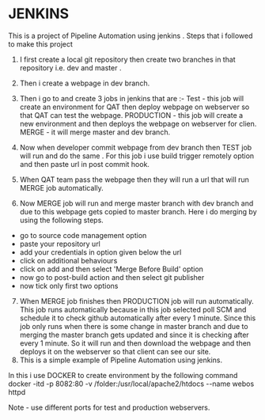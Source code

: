# JENKINS
This is a project of  Pipeline Automation using jenkins .
Steps that i followed to make this project
1. I first create a local git repository then create two branches in that repository i.e. dev and master .
2. Then i create a webpage in dev branch.
3. Then i go to and create 3 jobs in jenkins that are :-
Test - this job will create an environment for QAT then deploy webpage on webserver so that QAT can test the webpage.
PRODUCTION - this job will create a new  environment and then deploys the  webpage on webserver for clien.
MERGE - it will merge master and dev branch.
4. Now when developer commit webpage from dev branch then TEST job will run and do the same . For this job i use build trigger remotely option and then paste url in post commit hook.

5. When QAT team pass the webpage then they will run a url that will run MERGE job automatically.

6. Now MERGE job will run and merge master branch with dev branch and due to this webpage gets copied to master branch. 
Here i do merging by using the following steps.
- go to source code management option
- paste your repository url
- add your credentials in option given below the url
- click on additional behaviours
- click on add and then select 'Merge Before Build' option
- now go to post-build action and then select git publisher
- now tick only first two options
 
7. When MERGE job finishes then PRODUCTION job will run automatically.
   This job runs automatically because in this job selected poll SCM and schedule it to check github automatically after every 1 minute.
   Since this job only runs when there is some change in master branch and due to merging the master branch gets updated and since it is checking after every 1 minute.
   So it will run and then download the webpage and then deploys it on the webserver so that client can see our site.
8. This is a simple example of Pipeline Automation using jenkins.

In this i use DOCKER to create environment by the following command
docker -itd -p 8082:80 -v /folder:/usr/local/apache2/htdocs --name webos httpd

Note - use different ports for test and production webservers.
